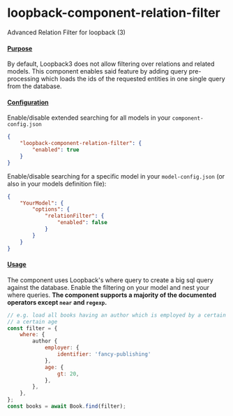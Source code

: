 # loopback-component-relation-filter
Advanced Relation Filter for loopback (3)

####  [Purpose](https://github.com/PabloAlmonte/loopback-component-relation-filter#Purpose "Purpose")

By default, Loopback3 does not allow filtering over relations and related models. This component enables said feature by adding query pre-processing which loads the ids of the requested entities in one single query from the database.

####  [Configuration](https://github.com/PabloAlmonte/loopback-component-relation-filter#Configuration "Configuration")

Enable/disable extended searching for all models in your `component-config.json`
```json
{
    "loopback-component-relation-filter": {
        "enabled": true
    }
}
```

Enable/disable searching for a specific model in your `model-config.json` (or also in your models definition file):

```json
{
    "YourModel": {
        "options": {
            "relationFilter": {
                "enabled": false
            }
        }
    }
}
```

####  [Usage](https://github.com/PabloAlmonte/loopback-component-relation-filter#Usage "Usage")

The component uses Loopback's where query to create a big sql query against the database. Enable the filtering on your model and nest your where queries. **The component supports a majority of the documented operators except `near` and `regexp`.**

```javascript
// e.g. load all books having an author which is employed by a certain publisher and is older than
// a certain age
const filter = {
    where: {
        author {
            employer: {
                identifier: 'fancy-publishing'
            },
            age: {
                gt: 20,
            },
        },
    },
};
const books = await Book.find(filter);
```
